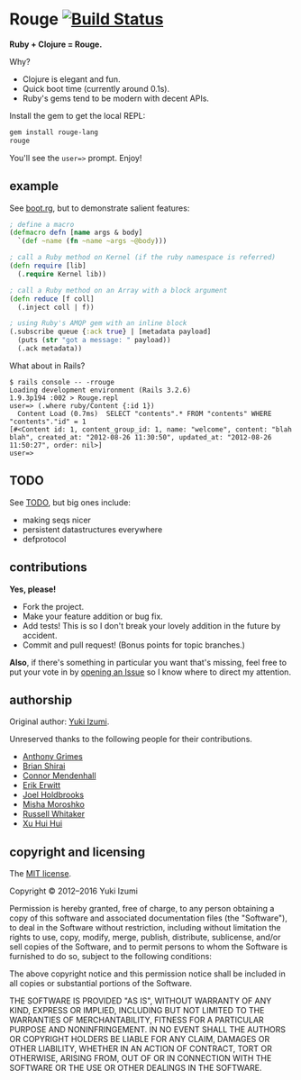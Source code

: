 # Rouge [![Build Status](https://secure.travis-ci.org/kivikakk/rouge.png)](http://travis-ci.org/kivikakk/rouge)

**Ruby + Clojure = Rouge.**

Why?

* Clojure is elegant and fun.
* Quick boot time (currently around 0.1s).
* Ruby's gems tend to be modern with decent APIs.

<!-- You can try a Rouge REPL online at **[Try Rouge](http://try.rouge.io)**, or -->

Install the gem to get the local REPL:

``` bash
gem install rouge-lang
rouge
```

You'll see the `user=>` prompt.  Enjoy!

## example

See [boot.rg](https://github.com/kivikakk/rouge/blob/master/lib/boot.rg), but to demonstrate
salient features:

``` clojure
; define a macro
(defmacro defn [name args & body]
  `(def ~name (fn ~name ~args ~@body)))

; call a Ruby method on Kernel (if the ruby namespace is referred)
(defn require [lib]
  (.require Kernel lib))

; call a Ruby method on an Array with a block argument
(defn reduce [f coll]
  (.inject coll | f))

; using Ruby's AMQP gem with an inline block
(.subscribe queue {:ack true} | [metadata payload]
  (puts (str "got a message: " payload))
  (.ack metadata))
```

What about in Rails?

```
$ rails console -- -rrouge
Loading development environment (Rails 3.2.6)
1.9.3p194 :002 > Rouge.repl
user=> (.where ruby/Content {:id 1})
  Content Load (0.7ms)  SELECT "contents".* FROM "contents" WHERE "contents"."id" = 1
[#<Content id: 1, content_group_id: 1, name: "welcome", content: "blah blah", created_at: "2012-08-26 11:30:50", updated_at: "2012-08-26 11:50:27", order: nil>]
user=>
```

## TODO

See [TODO](https://github.com/kivikakk/rouge/blob/master/misc/TODO), but big ones
include:

* making seqs nicer
* persistent datastructures everywhere
* defprotocol

## contributions

**Yes, please!**

* Fork the project.
* Make your feature addition or bug fix.
* Add tests!  This is so I don't break your lovely addition in the future by accident.
* Commit and pull request!  (Bonus points for topic branches.)

**Also**, if there's something in particular you want that's missing, feel free to put your vote in by [opening an Issue](https://github.com/kivikakk/rouge/issues/new) so I know where to direct my attention.

## authorship

Original author: [Yuki Izumi](https://github.com/kivikakk).

Unreserved thanks to the following people for their contributions.

* [Anthony Grimes](https://github.com/Raynes)
* [Brian Shirai](https://github.com/brixen)
* [Connor Mendenhall](https://github.com/ecmendenhall)
* [Erik Erwitt](https://github.com/eerwitt)
* [Joel Holdbrooks](https://github.com/noprompt)
* [Misha Moroshko](https://github.com/moroshko)
* [Russell Whitaker](https://github.com/russellwhitaker)
* [Xu Hui Hui](https://github.com/xhh)

## copyright and licensing

The [MIT license](http://opensource.org/licenses/MIT).

Copyright &copy; 2012&ndash;2016 Yuki Izumi

Permission is hereby granted, free of charge, to any person obtaining a copy of
this software and associated documentation files (the "Software"), to deal in
the Software without restriction, including without limitation the rights to
use, copy, modify, merge, publish, distribute, sublicense, and/or sell copies
of the Software, and to permit persons to whom the Software is furnished to do
so, subject to the following conditions:

The above copyright notice and this permission notice shall be included in all
copies or substantial portions of the Software.

THE SOFTWARE IS PROVIDED "AS IS", WITHOUT WARRANTY OF ANY KIND, EXPRESS OR
IMPLIED, INCLUDING BUT NOT LIMITED TO THE WARRANTIES OF MERCHANTABILITY,
FITNESS FOR A PARTICULAR PURPOSE AND NONINFRINGEMENT. IN NO EVENT SHALL THE
AUTHORS OR COPYRIGHT HOLDERS BE LIABLE FOR ANY CLAIM, DAMAGES OR OTHER
LIABILITY, WHETHER IN AN ACTION OF CONTRACT, TORT OR OTHERWISE, ARISING FROM,
OUT OF OR IN CONNECTION WITH THE SOFTWARE OR THE USE OR OTHER DEALINGS IN THE
SOFTWARE.
